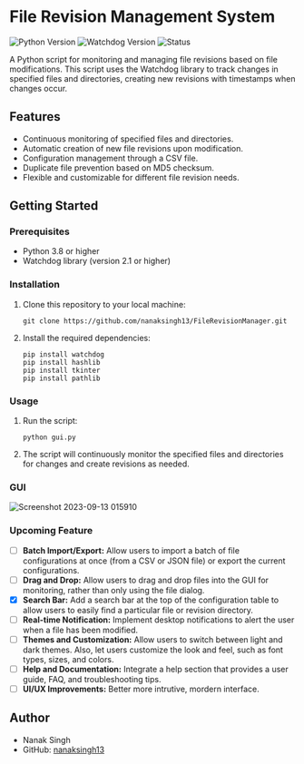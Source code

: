 # File Revision Management System

![Python Version](https://img.shields.io/badge/python-3.8%2B-blue)
![Watchdog Version](https://img.shields.io/badge/watchdog-2.1%2B-green)
![Status](https://img.shields.io/badge/Under%20Development-green)

A Python script for monitoring and managing file revisions based on file modifications. This script uses the Watchdog library to track changes in specified files and directories, creating new revisions with timestamps when changes occur.

## Features

- Continuous monitoring of specified files and directories.
- Automatic creation of new file revisions upon modification.
- Configuration management through a CSV file.
- Duplicate file prevention based on MD5 checksum.
- Flexible and customizable for different file revision needs.

## Getting Started

### Prerequisites

- Python 3.8 or higher
- Watchdog library (version 2.1 or higher)

### Installation

1. Clone this repository to your local machine:

   ```shell
   git clone https://github.com/nanaksingh13/FileRevisionManager.git
   ```

2. Install the required dependencies:

   ```shell
   pip install watchdog
   pip install hashlib
   pip install tkinter
   pip install pathlib
   ```

### Usage

1. Run the script:

   ```shell
   python gui.py
   ```

2. The script will continuously monitor the specified files and directories for changes and create revisions as needed.

### GUI

![Screenshot 2023-09-13 015910](https://github.com/nsdhanoa/FileRevisionManager/assets/66524832/d48e7a49-5629-4e26-9c81-76daa6c629ba)


### Upcoming Feature

- [ ] **Batch Import/Export:** Allow users to import a batch of file configurations at once (from a CSV or JSON file) or export the current configurations.
- [ ] **Drag and Drop:** Allow users to drag and drop files into the GUI for monitoring, rather than only using the file dialog.
- [x] **Search Bar:** Add a search bar at the top of the configuration table to allow users to easily find a particular file or revision directory.
- [ ] **Real-time Notification:** Implement desktop notifications to alert the user when a file has been modified.
- [ ] **Themes and Customization:** Allow users to switch between light and dark themes. Also, let users customize the look and feel, such as font types, sizes, and colors.
- [ ] **Help and Documentation:** Integrate a help section that provides a user guide, FAQ, and troubleshooting tips.
- [ ] **UI/UX Improvements:** Better more intrutive, mordern interface.

## Author

- Nanak Singh
- GitHub: [nanaksingh13](https://github.com/nanaksingh13)
